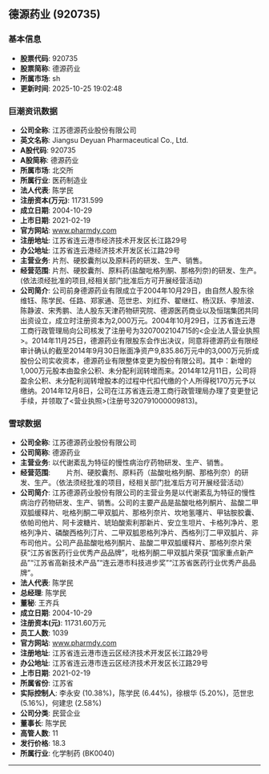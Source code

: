 ## 德源药业 (920735)

### 基本信息

- **股票代码**: 920735
- **股票简称**: 德源药业
- **所属市场**: sh
- **更新时间**: 2025-10-25 19:02:48

### 巨潮资讯数据

- **公司全称**: 江苏德源药业股份有限公司
- **英文名称**: Jiangsu Deyuan Pharmaceutical Co., Ltd.
- **A股代码**: 920735
- **A股简称**: 德源药业
- **所属市场**: 北交所
- **所属行业**: 医药制造业
- **法人代表**: 陈学民
- **注册资本(万元)**: 11731.599
- **成立日期**: 2004-10-29
- **上市日期**: 2021-02-19
- **官方网站**: www.pharmdy.com
- **注册地址**: 江苏省连云港市经济技术开发区长江路29号
- **办公地址**: 江苏省连云港经济技术开发区长江路29号
- **主营业务**: 片剂、硬胶囊剂以及原料药的研发、生产、销售。
- **经营范围**: 片剂、硬胶囊剂、原料药(盐酸吡格列酮、那格列奈)的研发、生产。(依法须经批准的项目,经相关部门批准后方可开展经营活动)
- **公司简介**: 公司前身德源药业有限成立于2004年10月29日，由自然人股东徐维钰、陈学民、任路、郑家通、范世忠、刘红乔、翟继红、杨汉跃、李旭波、陈静波、宋秀鹏、法人股东天津药物研究院、德源医药商业以及恒瑞集团共同出资设立，成立时注册资本为2,000万元。2004年10月29日，江苏省连云港工商行政管理局向公司核发了注册号为3207002104715的<企业法人营业执照>。2014年11月25日，德源药业有限股东会作出决议，同意将德源药业有限经审计确认的截至2014年9月30日账面净资产9,835.86万元中的3,000万元折成股份公司实收资本，德源药业有限整体变更为股份有限公司。其中：新增的1,000万元股本由盈余公积、未分配利润转增而来。2014年12月11日，公司将盈余公积、未分配利润转增股本的过程中代扣代缴的个人所得税170万元予以缴纳。2014年12月8日，公司在江苏省连云港工商行政管理局办理了变更登记手续，并领取了<营业执照>(注册号320791000009813)。

### 雪球数据

- **公司全称**: 江苏德源药业股份有限公司
- **公司简称**: 德源药业
- **主营业务**: 以代谢紊乱为特征的慢性病治疗药物研发、生产、销售。
- **经营范围**: 　　片剂、硬胶囊剂、原料药（盐酸吡格列酮、那格列奈）的研发、生产。（依法须经批准的项目，经相关部门批准后方可开展经营活动）
- **公司简介**: 江苏德源药业股份有限公司的主营业务是以代谢紊乱为特征的慢性病治疗药物研发、生产、销售。公司的主要产品是盐酸吡格列酮片、盐酸二甲双胍缓释片、吡格列酮二甲双胍片、那格列奈片、坎地氢噻片、甲钴胺胶囊、依帕司他片、阿卡波糖片、琥珀酸索利那新片、安立生坦片、卡格列净片、恩格列净片、磷酸西格列汀片、二甲双胍恩格列净片、西格列汀二甲双胍片、非布司他片。公司产品盐酸吡格列酮片、盐酸二甲双胍缓释片、那格列奈片荣获“江苏省医药行业优秀产品品牌”，吡格列酮二甲双胍片荣获“国家重点新产品”“江苏省高新技术产品”“连云港市科技进步奖”“江苏省医药行业优秀产品品牌”。
- **法人代表**: 陈学民
- **总经理**: 陈学民
- **董秘**: 王齐兵
- **成立日期**: 2004-10-29
- **注册资本(元)**: 11731.60万元
- **员工人数**: 1039
- **官方网站**: www.pharmdy.com
- **注册地址**: 江苏省连云港市连云区经济技术开发区长江路29号
- **办公地址**: 江苏省连云港市连云区经济技术开发区长江路29号
- **上市日期**: 2021-02-19
- **所属省份**: 江苏省
- **实际控制人**: 李永安 (10.38%)，陈学民 (6.44%)，徐根华 (5.20%)，范世忠 (5.16%)，何建忠 (2.58%)
- **公司分类**: 民营企业
- **董事长**: 陈学民
- **高管人数**: 11
- **发行价格**: 18.3
- **所属行业**: 化学制药 (BK0040)

---